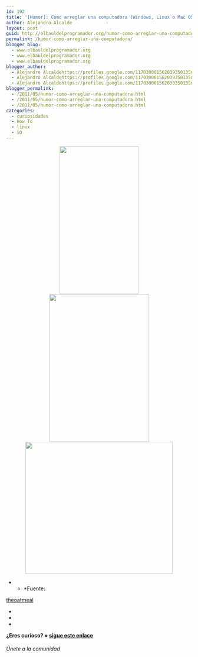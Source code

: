 ```yaml
---
id: 192
title: '[Humor]: Como arreglar una computadora (Windows, Linux o Mac OSX)'
author: Alejandro Alcalde
layout: post
guid: http://elbauldelprogramador.org/humor-como-arreglar-una-computadora-windows-linux-o-mac-osx/
permalink: /humor-como-arreglar-una-computadora/
blogger_blog:
  - www.elbauldelprogramador.org
  - www.elbauldelprogramador.org
  - www.elbauldelprogramador.org
blogger_author:
  - Alejandro Alcaldehttps://profiles.google.com/117030001562039350135noreply@blogger.com
  - Alejandro Alcaldehttps://profiles.google.com/117030001562039350135noreply@blogger.com
  - Alejandro Alcaldehttps://profiles.google.com/117030001562039350135noreply@blogger.com
blogger_permalink:
  - /2011/05/humor-como-arreglar-una-computadora.html
  - /2011/05/humor-como-arreglar-una-computadora.html
  - /2011/05/humor-como-arreglar-una-computadora.html
categories:
  - curiosidades
  - How To
  - linux
  - SO
---
```

<div class="separator" style="clear: both; text-align: center;">
  <a href="http://1.bp.blogspot.com/-nZA60Hrzepo/TdErBWlgr8I/AAAAAAAAAfA/p7DoPhDerdQ/s1600/linux.png" imageanchor="1" style="margin-left:1em; margin-right:1em"><img border="0" height="400" width="214" src="http://1.bp.blogspot.com/-nZA60Hrzepo/TdErBWlgr8I/AAAAAAAAAfA/p7DoPhDerdQ/s400/linux.png" /></a>
</div>

<div class="separator" style="clear: both; text-align: center;">
  <a href="http://3.bp.blogspot.com/-HckHsExHyL8/TdErA2OYrfI/AAAAAAAAAew/W3RLpuvwUUE/s1600/windows.png" imageanchor="1" style="margin-left:1em; margin-right:1em"><img border="0" height="400" width="271" src="http://3.bp.blogspot.com/-HckHsExHyL8/TdErA2OYrfI/AAAAAAAAAew/W3RLpuvwUUE/s400/windows.png" /></a>
</div>

<div class="separator" style="clear: both; text-align: center;">
  <a href="http://3.bp.blogspot.com/-uALX0h_XbzU/TdErBEx3OpI/AAAAAAAAAe4/TTfcnLUDP7I/s1600/apple.png" imageanchor="1" style="margin-left:1em; margin-right:1em"><img border="0" height="357" width="400" src="http://3.bp.blogspot.com/-uALX0h_XbzU/TdErBEx3OpI/AAAAAAAAAe4/TTfcnLUDP7I/s400/apple.png" /></a>
</div>

* * *Fuente: 

[theoatmeal][1]</p> 

<div class="sharedaddy">
  <div class="sd-content">
    <ul>
      <li>
        <a class="hastip" rel="nofollow" href="http://twitter.com/home?status=[Humor]: Como arreglar una computadora (Windows, Linux o Mac OSX)+http://elbauldelprogramador.com/humor-como-arreglar-una-computadora/+V%C3%ADa+%40elbaulp" onclick="javascript:window.open(this.href, '', 'menubar=no,toolbar=no,resizable=yes,scrollbars=yes,height=600,width=600');return false;" title="Compartir en Twitter" target="_blank"><span class="iconbox-title"><i class="icon-twitter icon-2x"></i></span></a>
      </li>
      <li>
        <a class="hastip" rel="nofollow" href="http://www.facebook.com/sharer.php?u=http://elbauldelprogramador.com/humor-como-arreglar-una-computadora/&t=[Humor]: Como arreglar una computadora (Windows, Linux o Mac OSX)+http://elbauldelprogramador.com/humor-como-arreglar-una-computadora/+V%C3%ADa+%40elbaulp" onclick="javascript:window.open(this.href, '', 'menubar=no,toolbar=no,resizable=yes,scrollbars=yes,height=600,width=600');return false;" title="Compartir en Facebook" target="_blank"><span class="iconbox-title"><i class="icon-facebook icon-2x"></i></span></a>
      </li>
      <li>
        <a class="hastip" rel="nofollow" href="https://plus.google.com/share?url=[Humor]: Como arreglar una computadora (Windows, Linux o Mac OSX)+http://elbauldelprogramador.com/humor-como-arreglar-una-computadora/+V%C3%ADa+%40elbaulp" onclick="javascript:window.open(this.href, '', 'menubar=no,toolbar=no,resizable=yes,scrollbars=yes,height=600,width=600');return false;" title="Compartir en G+" target="_blank"><span class="iconbox-title"><i class="icon-google-plus icon-2x"></i></span></a>
      </li>
    </ul>
  </div>
</div>

<span id="socialbottom" class="highlight style-2">

<p>
  <strong>¿Eres curioso? » <a onclick="javascript:_gaq.push(['_trackEvent','random','click-random']);" href="/index.php?random=1">sigue este enlace</a></strong>
</p>

<h6>
  Únete a la comunidad
</h6>

<div class="iconsc hastip" title="2240 seguidores">
  <a href="http://twitter.com/elbaulp" target="_blank"><i class="icon-twitter"></i></a>
</div>

<div class="iconsc hastip" title="2452 fans">
  <a href="http://facebook.com/elbauldelprogramador" target="_blank"><i class="icon-facebook"></i></a>
</div>

<div class="iconsc hastip" title="0 +1s">
  <a href="http://plus.google.com/+Elbauldelprogramador" target="_blank"><i class="icon-google-plus"></i></a>
</div>

<div class="iconsc hastip" title="Repositorios">
  <a href="http://github.com/algui91" target="_blank"><i class="icon-github"></i></a>
</div>

<div class="iconsc hastip" title="Feed RSS">
  <a href="http://elbauldelprogramador.com/feed" target="_blank"><i class="icon-rss"></i></a>
</div></span>

 [1]: http://theoatmeal.com/blog/fix_computer